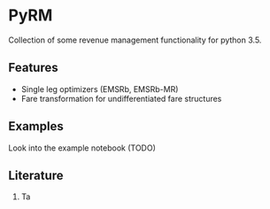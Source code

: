 # PyRM

Collection of some revenue management functionality for python 3.5. 

## Features

- Single leg optimizers (EMSRb, EMSRb-MR)
- Fare transformation for undifferentiated fare structures


## Examples
Look into the example notebook (TODO)

## Literature
1. Ta


